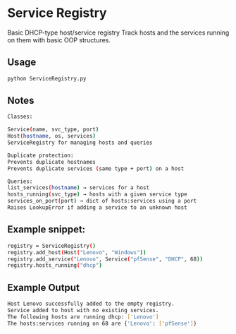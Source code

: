 # Service Registry
Basic DHCP-type host/service registry
Track hosts and the services running on them with basic OOP structures.

## Usage
```bash
python ServiceRegistry.py
```

## Notes
```bash
Classes:

Service(name, svc_type, port)  
Host(hostname, os, services)  
ServiceRegistry for managing hosts and queries    

Duplicate protection:  
Prevents duplicate hostnames  
Prevents duplicate services (same type + port) on a host  

Queries:  
list_services(hostname) → services for a host  
hosts_running(svc_type) → hosts with a given service type  
services_on_port(port) → dict of hosts:services using a port  
Raises LookupError if adding a service to an unknown host  
```

## Example snippet:
```bash
registry = ServiceRegistry()
registry.add_host(Host("Lenovo", "Windows"))
registry.add_service("Lenovo", Service("pfSense", "DHCP", 68))
registry.hosts_running("dhcp")
```
## Example Output
```bash
Host Lenovo successfully added to the empty registry.
Service added to host with no existing services.
The following hosts are running dhcp: ['Lenovo']
The hosts:services running on 68 are {'Lenovo': ['pfSense']}
```
